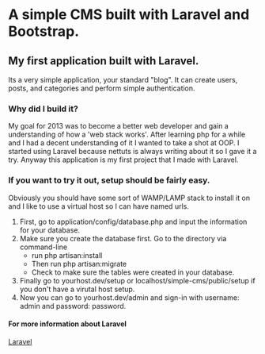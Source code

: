# A simple CMS built with Laravel and Bootstrap.

## My first application built with Laravel. 

Its a very simple application, your standard "blog". It can create users, posts, and categories and perform simple authentication. 

### Why did I build it? 

My goal for 2013 was to become a better web developer and gain a understanding of how a 'web stack works'. After learning php for a while and I had a decent understanding of it I wanted to take a shot at OOP. I started using Laravel because nettuts is always writing about it so I gave it a try. Anyway this application is my first project that I made with Laravel. 

### If you want to try it out, setup should be fairly easy. 

Obviously you should have some sort of WAMP/LAMP stack to install it on and I like to use a virtual host so I can have named urls. 

1. First, go to application/config/database.php and input the information for your database.
2. Make sure you create the database first. Go to the directory via command-line
	- run php artisan:install
	- Then run php artisan:migrate
	- Check to make sure the tables were created in your database.
3. Finally go to yourhost.dev/setup or localhost/simple-cms/public/setup if you don't have a virutal host setup. 
4. Now you can go to yourhost.dev/admin and sign-in with username: admin and password: password. 

#### For more information about Laravel
[Laravel](http://laravel.com/ "Laravel")
